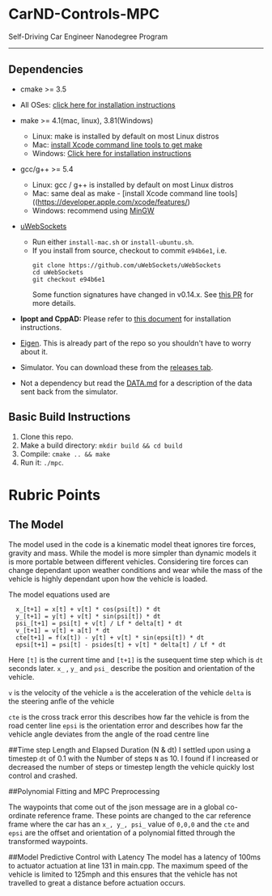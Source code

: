 # CarND-Controls-MPC
Self-Driving Car Engineer Nanodegree Program

---

## Dependencies

* cmake >= 3.5
 * All OSes: [click here for installation instructions](https://cmake.org/install/)
* make >= 4.1(mac, linux), 3.81(Windows)
  * Linux: make is installed by default on most Linux distros
  * Mac: [install Xcode command line tools to get make](https://developer.apple.com/xcode/features/)
  * Windows: [Click here for installation instructions](http://gnuwin32.sourceforge.net/packages/make.htm)
* gcc/g++ >= 5.4
  * Linux: gcc / g++ is installed by default on most Linux distros
  * Mac: same deal as make - [install Xcode command line tools]((https://developer.apple.com/xcode/features/)
  * Windows: recommend using [MinGW](http://www.mingw.org/)
* [uWebSockets](https://github.com/uWebSockets/uWebSockets)
  * Run either `install-mac.sh` or `install-ubuntu.sh`.
  * If you install from source, checkout to commit `e94b6e1`, i.e.
    ```
    git clone https://github.com/uWebSockets/uWebSockets
    cd uWebSockets
    git checkout e94b6e1
    ```
    Some function signatures have changed in v0.14.x. See [this PR](https://github.com/udacity/CarND-MPC-Project/pull/3) for more details.

* **Ipopt and CppAD:** Please refer to [this document](https://github.com/udacity/CarND-MPC-Project/blob/master/install_Ipopt_CppAD.md) for installation instructions.
* [Eigen](http://eigen.tuxfamily.org/index.php?title=Main_Page). This is already part of the repo so you shouldn't have to worry about it.
* Simulator. You can download these from the [releases tab](https://github.com/udacity/self-driving-car-sim/releases).
* Not a dependency but read the [DATA.md](./DATA.md) for a description of the data sent back from the simulator.


## Basic Build Instructions

1. Clone this repo.
2. Make a build directory: `mkdir build && cd build`
3. Compile: `cmake .. && make`
4. Run it: `./mpc`.

# Rubric Points

## The Model

The model used in the code is a kinematic model theat ignores tire forces, gravity and mass. While the model is more simpler than dynamic models it is more portable between different vehicles. Considering tire forces can change dependant upon weather conditions and wear while the mass of the vehicle is highly dependant upon how the vehicle is loaded.

The model equations used are 

      x_[t+1] = x[t] + v[t] * cos(psi[t]) * dt
      y_[t+1] = y[t] + v[t] * sin(psi[t]) * dt
      psi_[t+1] = psi[t] + v[t] / Lf * delta[t] * dt
      v_[t+1] = v[t] + a[t] * dt
      cte[t+1] = f(x[t]) - y[t] + v[t] * sin(epsi[t]) * dt
      epsi[t+1] = psi[t] - psides[t] + v[t] * delta[t] / Lf * dt
      
Here `[t]` is the current time and `[t+1]` is the susequent time step which is `dt` seconds later.
`x_` , `y_` and `psi_` describe the position and orientation of the vehicle.

`v` is the velocity of the vehicle
`a` is the acceleration of the vehicle
`delta` is the steering anfle of the vehicle

`cte` is the cross track error this describes how far the vehicle is from the road center line
`epsi` is the orientation error and describes how far the vehicle angle deviates from the angle of the road centre line

##Time step Length and Elapsed Duration (N & dt)
I settled upon using a timestep `dt` of 0.1 with the Number of steps `N` as 10. I found if I increased or decreased the number of steps or timestep length the vehicle quickly lost control and crashed.

##Polynomial Fitting and MPC Preprocessing

The waypoints that come out of the json message are in a global co-ordinate reference frame. These points are changed to the car reference frame where the car has an `x_, y_, psi_` value of `0,0,0` and the `cte` and `epsi` are the offset and orientation of a polynomial fitted through the transformed waypoints.

##Model Predictive Control with Latency
The model has a latency of 100ms to actuator actuation at line 131 in main.cpp. The maximum speed of the vehicle is limited to 125mph and this ensures that the vehicle has not travelled to great a distance before actuation occurs.